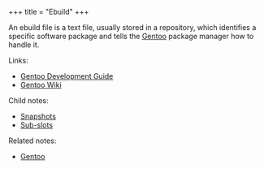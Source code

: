 +++
title = "Ebuild"
+++

An ebuild file is a text file, usually stored in a repository, which identifies a specific software package and tells the [Gentoo](@/notes/Gentoo/_index.md) package manager how to handle it.

Links:

- [Gentoo Development Guide](https://devmanual.gentoo.org)
- [Gentoo Wiki](https://wiki.gentoo.org/wiki/Ebuild)

Child notes:

- [Snapshots](@/notes/Ebuild/Snapshots.md)
- [Sub-slots](@/notes/Ebuild/Sub-slots.md)

Related notes:

- [Gentoo](@/notes/Gentoo/_index.md)
